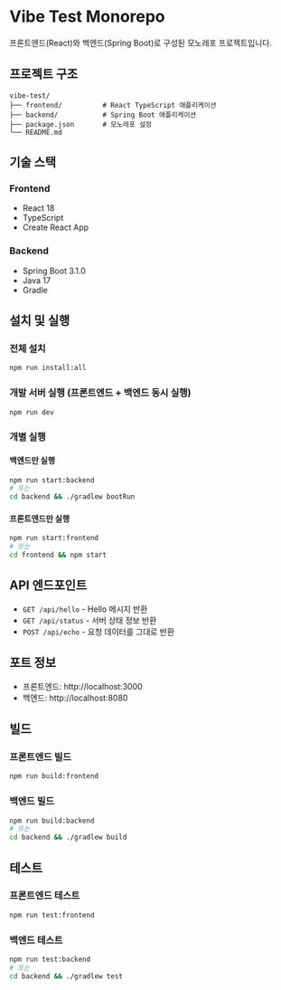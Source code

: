 # Vibe Test Monorepo

프론트엔드(React)와 백엔드(Spring Boot)로 구성된 모노레포 프로젝트입니다.

## 프로젝트 구조

```
vibe-test/
├── frontend/          # React TypeScript 애플리케이션
├── backend/           # Spring Boot 애플리케이션
├── package.json       # 모노레포 설정
└── README.md
```

## 기술 스택

### Frontend
- React 18
- TypeScript
- Create React App

### Backend
- Spring Boot 3.1.0
- Java 17
- Gradle

## 설치 및 실행

### 전체 설치
```bash
npm run install:all
```

### 개발 서버 실행 (프론트엔드 + 백엔드 동시 실행)
```bash
npm run dev
```

### 개별 실행

#### 백엔드만 실행
```bash
npm run start:backend
# 또는
cd backend && ./gradlew bootRun
```

#### 프론트엔드만 실행
```bash
npm run start:frontend
# 또는
cd frontend && npm start
```

## API 엔드포인트

- `GET /api/hello` - Hello 메시지 반환
- `GET /api/status` - 서버 상태 정보 반환
- `POST /api/echo` - 요청 데이터를 그대로 반환

## 포트 정보

- 프론트엔드: http://localhost:3000
- 백엔드: http://localhost:8080

## 빌드

### 프론트엔드 빌드
```bash
npm run build:frontend
```

### 백엔드 빌드
```bash
npm run build:backend
# 또는
cd backend && ./gradlew build
```

## 테스트

### 프론트엔드 테스트
```bash
npm run test:frontend
```

### 백엔드 테스트
```bash
npm run test:backend
# 또는
cd backend && ./gradlew test
```